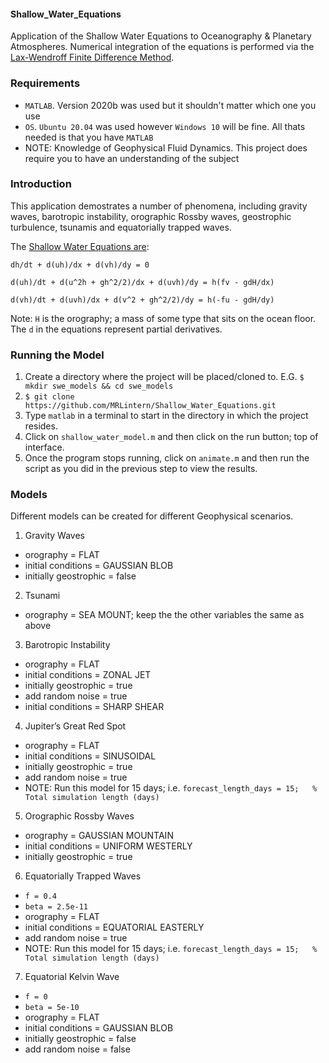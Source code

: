#### Shallow_Water_Equations

Application of the Shallow Water Equations to Oceanography & Planetary Atmospheres.
Numerical integration of the equations is performed via the [Lax-Wendroff Finite Difference Method](https://en.wikipedia.org/wiki/Lax%E2%80%93Wendroff_method). 

### Requirements
* `MATLAB`. Version 2020b was used but it shouldn't matter which one you use
* `OS`. `Ubuntu 20.04` was used however `Windows 10` will be fine. All thats needed is that you have `MATLAB`
* NOTE: Knowledge of Geophysical Fluid Dynamics. This project does require you to have an understanding of the subject

### Introduction

This application demostrates a number of phenomena, including gravity waves, barotropic instability, orographic Rossby waves, geostrophic turbulence,
tsunamis and equatorially trapped waves.

The [Shallow Water Equations are](https://en.wikipedia.org/wiki/Shallow_water_equations):

  `dh/dt + d(uh)/dx + d(vh)/dy = 0`
  
  `d(uh)/dt + d(u^2h + gh^2/2)/dx + d(uvh)/dy = h(fv - gdH/dx)`
  
  `d(vh)/dt + d(uvh)/dx + d(v^2 + gh^2/2)/dy = h(-fu - gdH/dy)`
  
  Note: `H` is the orography; a mass of some type that sits on the ocean floor. The `d` in the equations represent partial derivatives.

### Running the Model

1. Create a directory where the project will be placed/cloned to. E.G. `$ mkdir swe_models && cd swe_models` 
2. `$ git clone https://github.com/MRLintern/Shallow_Water_Equations.git`
3. Type `matlab` in a terminal to start in the directory in which the project resides.
4. Click on `shallow_water_model.m` and then click on the run button; top of interface.
5. Once the program stops running, click on `animate.m` and then run the script as you did in the previous step to view the results.

### Models

Different models can be created for different Geophysical scenarios.

1. Gravity Waves

* orography = FLAT
* initial conditions = GAUSSIAN BLOB
* initially geostrophic = false

2. Tsunami

* orography = SEA MOUNT; keep the the other variables the same as above

3. Barotropic Instability

* orography = FLAT
* initial conditions = ZONAL JET
* initially geostrophic = true
* add random noise = true
* initial conditions = SHARP SHEAR

4. Jupiter’s Great Red Spot

* orography = FLAT
* initial conditions = SINUSOIDAL
* initially geostrophic = true
* add random noise = true
* NOTE: Run this model for 15 days; i.e. `forecast_length_days = 15;   % Total simulation length (days)`

5. Orographic Rossby Waves

* orography = GAUSSIAN MOUNTAIN
* initial conditions = UNIFORM WESTERLY
* initially geostrophic = true

6. Equatorially Trapped Waves

* `f = 0.4`
* `beta = 2.5e-11`
* orography = FLAT
* initial conditions = EQUATORIAL EASTERLY
* add random noise = true
* NOTE: Run this model for 15 days; i.e. `forecast_length_days = 15;   % Total simulation length (days)`

7. Equatorial Kelvin Wave

* `f = 0`
* `beta = 5e-10`
* orography = FLAT
* initial conditions = GAUSSIAN BLOB
* initially geostrophic = false
* add random noise = false



